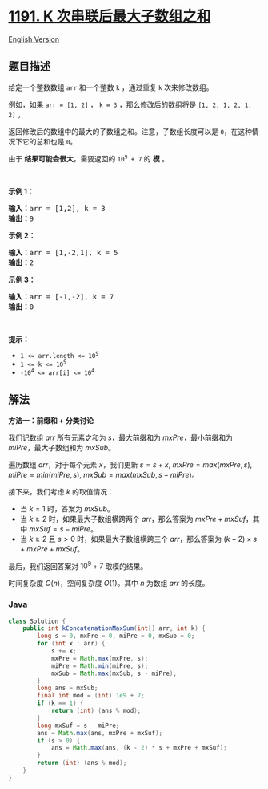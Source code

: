 # [1191. K 次串联后最大子数组之和](https://leetcode.cn/problems/k-concatenation-maximum-sum)

[English Version](/solution/1100-1199/1191.K-Concatenation%20Maximum%20Sum/README_EN.md)

## 题目描述

<!-- 这里写题目描述 -->

<p>给定一个整数数组&nbsp;<code>arr</code>&nbsp;和一个整数&nbsp;<code>k</code>&nbsp;，通过重复&nbsp;<code>k</code>&nbsp;次来修改数组。</p>

<p>例如，如果&nbsp;<code>arr = [1, 2]</code>&nbsp;，<meta charset="UTF-8" />&nbsp;<code>k = 3</code>&nbsp;，那么修改后的数组将是 <code>[1, 2, 1, 2, 1, 2]</code> 。</p>

<p>返回修改后的数组中的最大的子数组之和。注意，子数组长度可以是 <code>0</code>，在这种情况下它的总和也是 <code>0</code>。</p>

<p>由于&nbsp;<strong>结果可能会很大</strong>，需要返回的<meta charset="UTF-8" />&nbsp;<code>10<sup>9</sup>&nbsp;+ 7</code>&nbsp;的&nbsp;<strong>模</strong>&nbsp;。</p>

<p>&nbsp;</p>

<p><strong>示例 1：</strong></p>

<pre>
<strong>输入：</strong>arr = [1,2], k = 3
<strong>输出：</strong>9
</pre>

<p><strong>示例 2：</strong></p>

<pre>
<strong>输入：</strong>arr = [1,-2,1], k = 5
<strong>输出：</strong>2
</pre>

<p><strong>示例 3：</strong></p>

<pre>
<strong>输入：</strong>arr = [-1,-2], k = 7
<strong>输出：</strong>0
</pre>

<p>&nbsp;</p>

<p><strong>提示：</strong></p>
<meta charset="UTF-8" />

<ul>
	<li><code>1 &lt;= arr.length &lt;= 10<sup>5</sup></code></li>
	<li><code>1 &lt;= k &lt;= 10<sup>5</sup></code></li>
	<li><code>-10<sup>4</sup>&nbsp;&lt;= arr[i] &lt;= 10<sup>4</sup></code></li>
</ul>

## 解法

**方法一：前缀和 + 分类讨论**

我们记数组 $arr$ 所有元素之和为 $s$，最大前缀和为 $mxPre$，最小前缀和为 $miPre$，最大子数组和为 $mxSub$。

遍历数组 $arr$，对于每个元素 $x$，我们更新 $s = s + x$, $mxPre = max(mxPre, s)$, $miPre = min(miPre, s)$, $mxSub = max(mxSub, s - miPre)$。

接下来，我们考虑 $k$ 的取值情况：

-   当 $k = 1$ 时，答案为 $mxSub$。
-   当 $k \ge 2$ 时，如果最大子数组横跨两个 $arr$，那么答案为 $mxPre + mxSuf$，其中 $mxSuf = s - miPre$。
-   当 $k \ge 2$ 且 $s > 0$ 时，如果最大子数组横跨三个 $arr$，那么答案为 $(k - 2) \times s + mxPre + mxSuf$。

最后，我们返回答案对 $10^9 + 7$ 取模的结果。

时间复杂度 $O(n)$，空间复杂度 $O(1)$。其中 $n$ 为数组 $arr$ 的长度。

### **Java**

```java
class Solution {
    public int kConcatenationMaxSum(int[] arr, int k) {
        long s = 0, mxPre = 0, miPre = 0, mxSub = 0;
        for (int x : arr) {
            s += x;
            mxPre = Math.max(mxPre, s);
            miPre = Math.min(miPre, s);
            mxSub = Math.max(mxSub, s - miPre);
        }
        long ans = mxSub;
        final int mod = (int) 1e9 + 7;
        if (k == 1) {
            return (int) (ans % mod);
        }
        long mxSuf = s - miPre;
        ans = Math.max(ans, mxPre + mxSuf);
        if (s > 0) {
            ans = Math.max(ans, (k - 2) * s + mxPre + mxSuf);
        }
        return (int) (ans % mod);
    }
}
```
